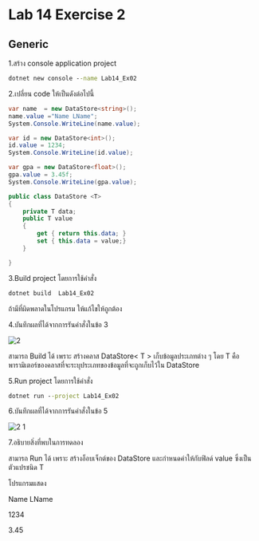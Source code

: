 # Lab 14 Exercise 2

## Generic

1.สร้าง console application project

```cmd
dotnet new console --name Lab14_Ex02
```

2.เปลี่ยน code ให้เป็นดังต่อไปนี้

```cs
var name  = new DataStore<string>();
name.value ="Name LName";
System.Console.WriteLine(name.value);

var id = new DataStore<int>();
id.value = 1234;
System.Console.WriteLine(id.value);

var gpa = new DataStore<float>();
gpa.value = 3.45f;
System.Console.WriteLine(gpa.value);  

public class DataStore <T>
{
    private T data;
    public T value
    {
        get { return this.data; }
        set { this.data = value;}
    }

}
```

3.Build project โดยการใช้คำสั่ง

```cmd
dotnet build  Lab14_Ex02
```

ถ้ามีที่ผิดพลาดในโปรแกรม ให้แก้ไขให้ถูกต้อง

4.บันทึกผลที่ได้จากการรันคำสั่งในข้อ 3

![2](https://github.com/Siriratda/03376836-OOP-2566-Lab-14/assets/144195995/06656c6d-7fb3-44d0-965d-6148f639330e)

สามารถ Build ได้ เพราะ สร้างคลาส DataStore< T > เก็บข้อมูลประเภทต่าง ๆ โดย T คือพารามิเตอร์ของคลาสที่จะระบุประเภทของข้อมูลที่จะถูกเก็บไว้ใน DataStore

5.Run project โดยการใช้คำสั่ง

```cmd
dotnet run --project Lab14_Ex02
```

6.บันทึกผลที่ได้จากการรันคำสั่งในข้อ 5

![2 1](https://github.com/Siriratda/03376836-OOP-2566-Lab-14/assets/144195995/531a08c2-67da-437e-b367-2856d8dfe003)

7.อธิบายสิ่งที่พบในการทดลอง

สามารถ Run ได้ เพราะ สร้างอ็อบเจ็กต์ของ DataStore และกำหนดค่าให้กับฟิลด์ value ซึ่งเป็นตัวแปรชนิด T

โปรแกรมแสดง

Name LName

1234

3.45

